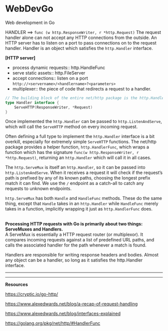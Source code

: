 # WebDevGo
Web development in Go


HANDLER ==> `func (w http.ResponseWriter, r *http.Request)`
The request handler alone can not accept any HTTP connections from the outside. An HTTP server has to listen on a port to pass connections on to the request handler. Handler is an object which satisfies the `http.Handler` interface.<br>

**[HTTP server]**
* process dynamic requests:: http.HandleFunc
* serve static assets:: http.FileServer
* accept connections:: listen on a port
`http://<servername>/<handlername>?<parameters>`
* multiplexer:: the piece of code that redirects a request to a handler.


```go
// The building block of the entire net/http package is the http.Handler interface
type Handler interface {
	ServeHTTP(ResponseWriter, *Request)
}
```

Once implemented the `http.Handler` can be passed to `http.ListenAndServe`, which will call the `ServeHTTP` method on every incoming request.

Often defining a full type to implement the `http.Handler` interface is a bit overkill, especially for extremely simple `ServeHTTP` functions. The net/http package provides a helper function, `http.HandlerFunc`, which wraps a function which has the signature `func(w http.ResponseWriter, r *http.Request)`, returning an `http.Handler` which will call it in all cases.

The `http.ServeMux` is itself an `http.Handler`, so it can be passed into `http.ListenAndServe`. When it receives a request it will check if the request’s path is prefixed by any of its known paths, choosing the longest prefix match it can find. We use the `/` endpoint as a catch-all to catch any requests to unknown endpoints.

`http.ServeMux` has both `Handle` and `HandleFunc` methods. These do the same thing, except that `Handle` takes in an `http.Handler` while `HandleFunc` merely takes in a function, implicitly wrapping it just as `http.HandlerFunc` does.
<br><br>

**Processing HTTP requests with Go is primarily about two things: ServeMuxes and Handlers.**<br>
A ServeMux is essentially a HTTP request router (or multiplexor). It compares incoming requests against a list of predefined URL paths, and calls the associated handler for the path whenever a match is found.

Handlers are responsible for writing response headers and bodies. Almost any object can be a handler, so long as it satisfies the http.Handler interface. 


<hr><hr>


**Resources**

https://cryptic.io/go-http/

https://www.alexedwards.net/blog/a-recap-of-request-handling

https://www.alexedwards.net/blog/interfaces-explained

https://golang.org/pkg/net/http/#HandlerFunc


